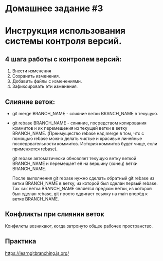 # Домашнее задание #3

# Инструкция использования системы контроля версий.

## 4 шага работы с контролем версий:

1. Внести изменения
2. Сохранить изменения.
3. Добавить файлы с изменениями.
4. Зафиксировать эти изменения.

## Слияние веток:

- git merge BRANCH_NAME - слияние ветки BRANCH_NAME в текущую.

- git rebase BRANCH_NAME - слияние, посредством копирования коммитов и их перемещения из текущей ветки в ветку BRANCH_NAME.
  (Преимущество rebase над merge в том, что c помощью rebase можно делать чистые и красивые линейные последовательности коммитов. История коммитов будет чище, если применяется rebase).

  git rebase автоматически обновляет текущую ветку веткой BRANCH_NAME и перемещает её на вершину (конец) ветки BRANCH_NAME.

  После выполнения git rebase нужно сделать обратный git rebase из ветки BRANCH_NAME в ветку, из которой был сделан первый rebase.
  Так как ветка BRANCH_NAME является предком ветки, из которой был сделан rebase, git просто сдвигает ссылку на main вперёд к ветке BRANCH_NAME.

## Конфликты при слиянии веток

Конфилкты возникают, когда затронуто общее рабочее пространство.

## Практика

https://learngitbranching.js.org/
